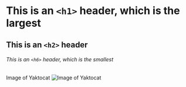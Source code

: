 # This is an `<h1>` header, which is the largest

## This is an `<h2>` header

###### This is an `<h6>` header, which is the smallest

Image of Yaktocat
![Image of Yaktocat](https://octodex.github.com/images/yaktocat.png)
